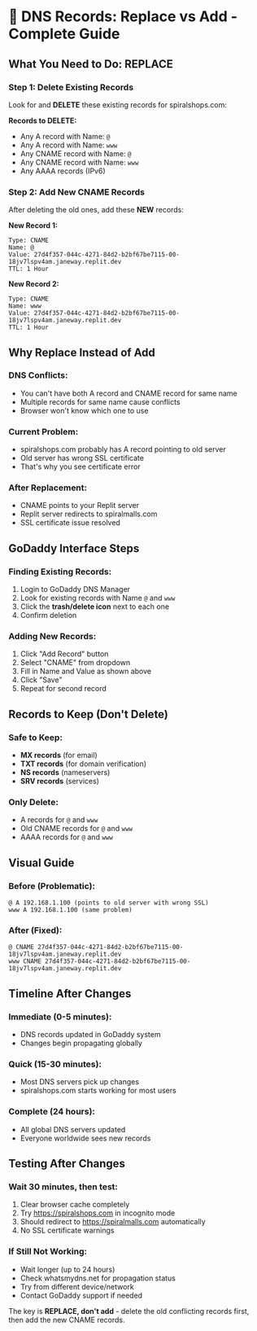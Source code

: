 # 🔄 DNS Records: Replace vs Add - Complete Guide

## What You Need to Do: REPLACE

### **Step 1: Delete Existing Records**
Look for and **DELETE** these existing records for spiralshops.com:

**Records to DELETE:**
- Any A record with Name: `@`
- Any A record with Name: `www`
- Any CNAME record with Name: `@`
- Any CNAME record with Name: `www`
- Any AAAA records (IPv6)

### **Step 2: Add New CNAME Records**
After deleting the old ones, add these **NEW** records:

**New Record 1:**
```
Type: CNAME
Name: @
Value: 27d4f357-044c-4271-84d2-b2bf67be7115-00-18jv7lspv4am.janeway.replit.dev
TTL: 1 Hour
```

**New Record 2:**
```
Type: CNAME
Name: www
Value: 27d4f357-044c-4271-84d2-b2bf67be7115-00-18jv7lspv4am.janeway.replit.dev
TTL: 1 Hour
```

## Why Replace Instead of Add

### **DNS Conflicts:**
- You can't have both A record and CNAME record for same name
- Multiple records for same name cause conflicts
- Browser won't know which one to use

### **Current Problem:**
- spiralshops.com probably has A record pointing to old server
- Old server has wrong SSL certificate
- That's why you see certificate error

### **After Replacement:**
- CNAME points to your Replit server
- Replit server redirects to spiralmalls.com
- SSL certificate issue resolved

## GoDaddy Interface Steps

### **Finding Existing Records:**
1. Login to GoDaddy DNS Manager
2. Look for existing records with Name `@` and `www`
3. Click the **trash/delete icon** next to each one
4. Confirm deletion

### **Adding New Records:**
1. Click "Add Record" button
2. Select "CNAME" from dropdown
3. Fill in Name and Value as shown above
4. Click "Save"
5. Repeat for second record

## Records to Keep (Don't Delete)

### **Safe to Keep:**
- **MX records** (for email)
- **TXT records** (for domain verification)
- **NS records** (nameservers)
- **SRV records** (services)

### **Only Delete:**
- A records for `@` and `www`
- Old CNAME records for `@` and `www`
- AAAA records for `@` and `www`

## Visual Guide

### **Before (Problematic):**
```
@ A 192.168.1.100 (points to old server with wrong SSL)
www A 192.168.1.100 (same problem)
```

### **After (Fixed):**
```
@ CNAME 27d4f357-044c-4271-84d2-b2bf67be7115-00-18jv7lspv4am.janeway.replit.dev
www CNAME 27d4f357-044c-4271-84d2-b2bf67be7115-00-18jv7lspv4am.janeway.replit.dev
```

## Timeline After Changes

### **Immediate (0-5 minutes):**
- DNS records updated in GoDaddy system
- Changes begin propagating globally

### **Quick (15-30 minutes):**
- Most DNS servers pick up changes
- spiralshops.com starts working for most users

### **Complete (24 hours):**
- All global DNS servers updated
- Everyone worldwide sees new records

## Testing After Changes

### **Wait 30 minutes, then test:**
1. Clear browser cache completely
2. Try https://spiralshops.com in incognito mode
3. Should redirect to https://spiralmalls.com automatically
4. No SSL certificate warnings

### **If Still Not Working:**
- Wait longer (up to 24 hours)
- Check whatsmydns.net for propagation status
- Try from different device/network
- Contact GoDaddy support if needed

The key is **REPLACE, don't add** - delete the old conflicting records first, then add the new CNAME records.